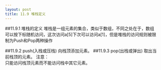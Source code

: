 ```yaml
---
layout: post
title: 11.9 堆栈定义
---
```

##11.9.1 堆栈的定义
堆栈是一组元素的集合，类似于数组，不同之处在于，数组可以按下标随机访问，这次访问a[5]下次可以访问a[1]，但是堆栈的访问规则被限制为Push和Pop两种操作<br>

##11.9.2 push(入栈或压栈)
向栈顶添加元素。
##11.9.3 pop(出栈或弹出)
取出当前栈顶的元素。
注意：<br>
只能访问栈顶元素而不能访问栈中其它元素。<br>
